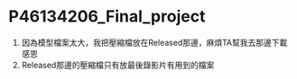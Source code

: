 # P46134206_Final_project

1. 因為模型檔案太大，我把壓縮檔放在Released那邊，麻煩TA幫我去那邊下載感恩
2. Released那邊的壓縮檔只有放最後錄影片有用到的檔案

